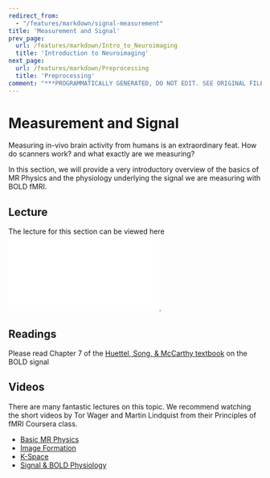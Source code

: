 ```yaml
---
redirect_from:
  - "/features/markdown/signal-measurement"
title: 'Measurement and Signal'
prev_page:
  url: /features/markdown/Intro_to_Neuroimaging
  title: 'Introduction to Neuroimaging'
next_page:
  url: /features/markdown/Preprocessing
  title: 'Preprocessing'
comment: "***PROGRAMMATICALLY GENERATED, DO NOT EDIT. SEE ORIGINAL FILES IN /content***"
---
```

# Measurement and Signal

Measuring in-vivo brain activity from humans is an extraordinary feat. How do scanners work? and what exactly are we measuring?

In this section, we will provide a very introductory overview of the basics of MR Physics and the physiology underlying the signal we are measuring with BOLD fMRI.

## Lecture

The lecture for this section can be viewed here ![](../lectures/Measurement_Signal.pdf).

## Readings

Please read Chapter 7 of the [Huettel, Song, & McCarthy textbook](http://sites.sinauer.com/fmri3e/sq07.html) on the BOLD signal

## Videos

There are many fantastic lectures on this topic. We recommend watching the short videos by Tor Wager and Martin Lindquist from their Principles of fMRI Coursera class.
 - [Basic MR Physics](https://www.youtube.com/watch?v=XsDXxgjEJVY&list=PLfXA4opIOVrGHncHRxI3Qa5GeCSudwmxM&index=7&t=0s)
 - [Image Formation](https://www.youtube.com/watch?v=PxqDjhO9FUs&list=PLfXA4opIOVrGHncHRxI3Qa5GeCSudwmxM&index=8&t=0s)
 - [K-Space](https://www.youtube.com/watch?v=FI5frNsRTI4&list=PLfXA4opIOVrGHncHRxI3Qa5GeCSudwmxM&index=9&t=436s)
 - [Signal & BOLD Physiology](https://www.youtube.com/watch?v=jG2WQpgpnMs&list=PLfXA4opIOVrGHncHRxI3Qa5GeCSudwmxM&index=10&t=0s)
